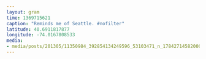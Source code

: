 ```yaml
---
layout: gram
time: 1369715621
caption: "Reminds me of Seattle. #nofilter"
latitude: 40.6911817877
longitude: -74.0167808533
media:
- media/posts/201305/11350984_392854134249596_53103471_n_17842714582000351.jpg
---
```

